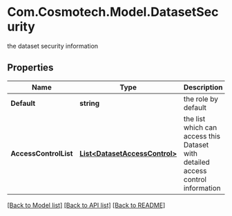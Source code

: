 # Com.Cosmotech.Model.DatasetSecurity
the dataset security information

## Properties

Name | Type | Description | Notes
------------ | ------------- | ------------- | -------------
**Default** | **string** | the role by default | 
**AccessControlList** | [**List&lt;DatasetAccessControl&gt;**](DatasetAccessControl.md) | the list which can access this Dataset with detailed access control information | 

[[Back to Model list]](../README.md#documentation-for-models) [[Back to API list]](../README.md#documentation-for-api-endpoints) [[Back to README]](../README.md)

